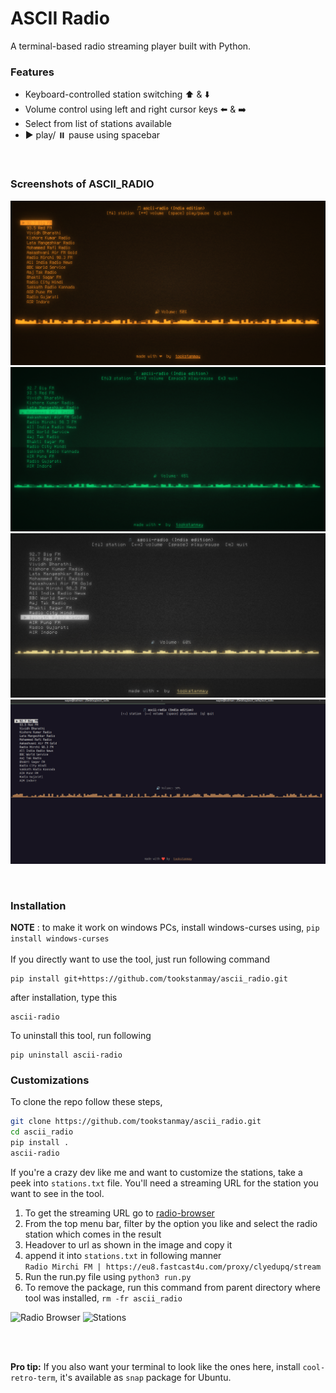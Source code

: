 # ASCII Radio

A terminal-based radio streaming player built with Python.

### Features
- Keyboard-controlled station switching ⬆️ & ⬇️
- Volume control using left and right cursor keys ⬅️ & ➡️
- Select from list of stations available
- ▶️ play/ ⏸️ pause using spacebar

<br>

### Screenshots of ASCII_RADIO

![Amber](assets/amber.png)
![Sonar](assets/sonar.png)
![Vintage](assets/vintage.png)
![Base](assets/base.png)

<br>

### Installation
**NOTE** : to make it work on windows PCs, install windows-curses using,
```pip install windows-curses```
<br>
<br>
If you directly want to use the tool, just run following command
```
pip install git+https://github.com/tookstanmay/ascii_radio.git
```
after installation, type this
```
ascii-radio
```

To uninstall this tool, run following
```
pip uninstall ascii-radio
```

### Customizations

To clone the repo follow these steps,
```bash
git clone https://github.com/tookstanmay/ascii_radio.git
cd ascii_radio
pip install .
ascii-radio
```

If you're a crazy dev like me and want to customize the stations, take a peek into ```stations.txt``` file. You'll need a streaming URL for the station you want to see in the tool.
1. To get the streaming URL go to [radio-browser](https://www.radio-browser.info/)
2. From the top menu bar, filter by the option you like and select the radio station which comes in the result
3. Headover to url as shown in the image and copy it
4. append it into ```stations.txt``` in following manner<br>
   ```Radio Mirchi FM | https://eu8.fastcast4u.com/proxy/clyedupq/stream```
5. Run the run.py file using ```python3 run.py```
6. To remove the package, run this command from parent directory where tool was installed, ```rm -fr ascii_radio```

![Radio Browser](assets/radio-browser.png)
![Stations](assets/stations.png)

<br>
<br>

**Pro tip:** If you also want your terminal to look like the ones here, install ```cool-retro-term```, it's available as ```snap``` package for Ubuntu.   
